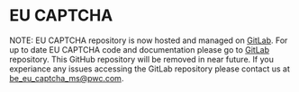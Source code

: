 # EU CAPTCHA

NOTE: EU CAPTCHA repository is now hosted and managed on [GitLab](https://code.europa.eu/eu-captcha/EU-CAPTCHA).  For up to date EU CAPTCHA code and documentation please go to [GitLab](https://code.europa.eu/eu-captcha/EU-CAPTCHA) repository. This GitHub repository will be removed in near future.
If you experiance any issues accessing the  GitLab  repository please contact us at be_eu_captcha_ms@pwc.com.

